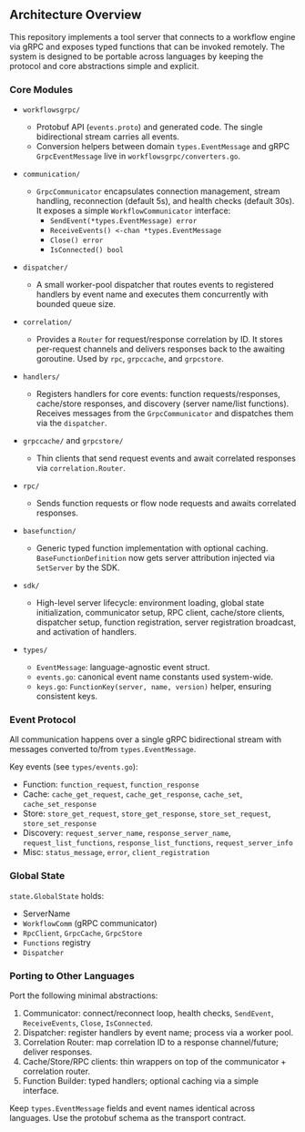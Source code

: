 ## Architecture Overview

This repository implements a tool server that connects to a workflow engine via gRPC and exposes typed functions that can be invoked remotely. The system is designed to be portable across languages by keeping the protocol and core abstractions simple and explicit.

### Core Modules

- `workflowsgrpc/`
  - Protobuf API (`events.proto`) and generated code. The single bidirectional stream carries all events.
  - Conversion helpers between domain `types.EventMessage` and gRPC `GrpcEventMessage` live in `workflowsgrpc/converters.go`.

- `communication/`
  - `GrpcCommunicator` encapsulates connection management, stream handling, reconnection (default 5s), and health checks (default 30s). It exposes a simple `WorkflowCommunicator` interface:
    - `SendEvent(*types.EventMessage) error`
    - `ReceiveEvents() <-chan *types.EventMessage`
    - `Close() error`
    - `IsConnected() bool`

- `dispatcher/`
  - A small worker-pool dispatcher that routes events to registered handlers by event name and executes them concurrently with bounded queue size.

- `correlation/`
  - Provides a `Router` for request/response correlation by ID. It stores per-request channels and delivers responses back to the awaiting goroutine. Used by `rpc`, `grpccache`, and `grpcstore`.

- `handlers/`
  - Registers handlers for core events: function requests/responses, cache/store responses, and discovery (server name/list functions). Receives messages from the `GrpcCommunicator` and dispatches them via the `dispatcher`.

- `grpccache/` and `grpcstore/`
  - Thin clients that send request events and await correlated responses via `correlation.Router`.

- `rpc/`
  - Sends function requests or flow node requests and awaits correlated responses.

- `basefunction/`
  - Generic typed function implementation with optional caching. `BaseFunctionDefinition` now gets server attribution injected via `SetServer` by the SDK.

- `sdk/`
  - High-level server lifecycle: environment loading, global state initialization, communicator setup, RPC client, cache/store clients, dispatcher setup, function registration, server registration broadcast, and activation of handlers.

- `types/`
  - `EventMessage`: language-agnostic event struct.
  - `events.go`: canonical event name constants used system-wide.
  - `keys.go`: `FunctionKey(server, name, version)` helper, ensuring consistent keys.

### Event Protocol

All communication happens over a single gRPC bidirectional stream with messages converted to/from `types.EventMessage`.

Key events (see `types/events.go`):
- Function: `function_request`, `function_response`
- Cache: `cache_get_request`, `cache_get_response`, `cache_set`, `cache_set_response`
- Store: `store_get_request`, `store_get_response`, `store_set_request`, `store_set_response`
- Discovery: `request_server_name`, `response_server_name`, `request_list_functions`, `response_list_functions`, `request_server_info`
- Misc: `status_message`, `error`, `client_registration`

### Global State

`state.GlobalState` holds:
- ServerName
- `WorkflowComm` (gRPC communicator)
- `RpcClient`, `GrpcCache`, `GrpcStore`
- `Functions` registry
- `Dispatcher`

### Porting to Other Languages

Port the following minimal abstractions:
1) Communicator: connect/reconnect loop, health checks, `SendEvent`, `ReceiveEvents`, `Close`, `IsConnected`.
2) Dispatcher: register handlers by event name; process via a worker pool.
3) Correlation Router: map correlation ID to a response channel/future; deliver responses.
4) Cache/Store/RPC clients: thin wrappers on top of the communicator + correlation router.
5) Function Builder: typed handlers; optional caching via a simple interface.

Keep `types.EventMessage` fields and event names identical across languages. Use the protobuf schema as the transport contract.


